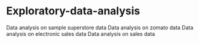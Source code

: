 # Exploratory-data-analysis

Data analysis on sample superstore data
Data analysis on zomato data
Data analysis on electronic sales data
Data analysis on sales data
